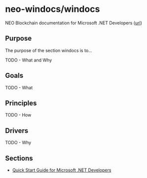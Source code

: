 # neo-windocs/windocs

NEO Blockchain documentation for Microsoft .NET Developers ([url](https://github.com/mwherman2000/neo-windocs/tree/master/windocs))

## Purpose

The purpose of the section windocs is to...

TODO - What and Why

## Goals

TODO - What

## Principles

TODO - How

## Drivers

TODO - Why

## Sections

* [Quick Start Guide for Microsoft .NET Developers](https://github.com/mwherman2000/neo-windocs/tree/master/windocs/quickstart-csharp)
